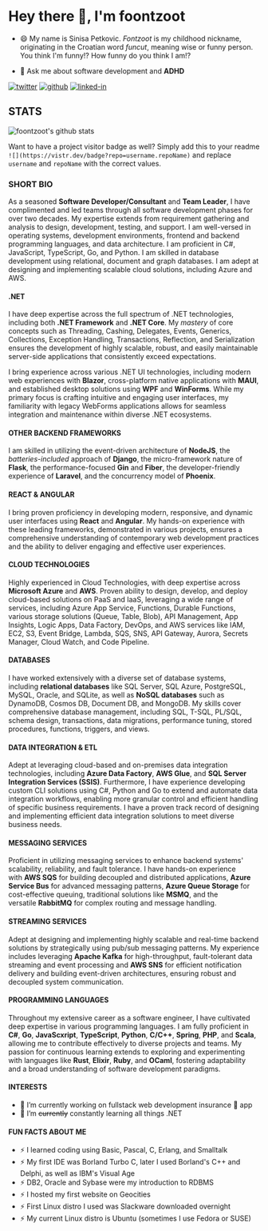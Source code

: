 # Hey there 👋, I'm foontzoot

- 😄 My name is Sinisa Petkovic. *Fontzoot* is my childhood nickname, originating in the Croatian word *funcut*, meaning wise or funny person. You think I'm funny!? How funny do you think I am!?

- 💬 Ask me about software development and **ADHD**

<!--
**foontzoot/foontzoot** is a ✨ _special_ ✨ repository because its `README.md` (this file) appears on your GitHub profile.
-->

[![twitter](https://img.shields.io/badge/-@SinisaPetkovic-%231DA1F2?style=flat-square&logo=twitter&logoColor=ffffff)](https://twitter.com/SinisaPetkovic)
[![github](https://img.shields.io/badge/-@foontzoot-%23181717?style=flat-square&logo=github)](https://github.com/foontzoot)
[![linked-in](https://img.shields.io/badge/-Sinisa%20Petkovic-blue?style=flat-square&logo=Linkedin&logoColor=white&link=https://www.linkedin.com/in/sinisa-petkovic-b704034/)](https://www.linkedin.com/in/sinisa-petkovic-b704034/)

## STATS

![foontzoot's github stats](https://github-readme-stats.vercel.app/api?username=foontzoot&show_icons=true&theme=dracula)

Want to have a project visitor badge as well? Simply add this to your readme `![](https://vistr.dev/badge?repo=username.repoName)` and replace `username` and `repoName` with the correct values.

### SHORT BIO

As a seasoned **Software Developer/Consultant** and **Team Leader**, I have complimented and led teams through all software development phases for over two decades. My expertise extends from requirement gathering and analysis to design, development, testing, and support. I am well-versed in operating systems, development environments, frontend and backend programming languages, and data architecture.
I am proficient in C#, JavaScript, TypeScript, Go, and Python. I am skilled in database development using relational, document and graph databases. I am adept at designing and implementing scalable cloud solutions, including Azure and AWS.

#### .NET

I have deep expertise across the full spectrum of .NET technologies, including both **.NET Framework** and **.NET Core**. My *mastery* of core concepts such as Threading, Cashing, Delegates, Events, Generics, Collections, Exception Handling, Transactions, Reflection, and Serialization ensures the development of highly scalable, robust, and easily maintainable server-side applications that consistently exceed expectations.

I bring experience across various .NET UI technologies, including modern web experiences with **Blazor**, cross-platform native applications with **MAUI**, and established desktop solutions using **WPF** and **WinForms**. While my primary focus is crafting intuitive and engaging user interfaces, my familiarity with legacy WebForms applications allows for seamless integration and maintenance within diverse .NET ecosystems.

#### OTHER BACKEND FRAMEWORKS

I am skilled in utilizing the event-driven architecture of **NodeJS**, the *batteries-included* approach of **Django**, the micro-framework nature of **Flask**, the performance-focused **Gin** and **Fiber**, the developer-friendly experience of **Laravel**, and the concurrency model of **Phoenix**.

#### REACT & ANGULAR

I bring proven proficiency in developing modern, responsive, and dynamic user interfaces using **React** and **Angular**. My hands-on experience with these leading frameworks, demonstrated in various projects, ensures a comprehensive understanding of contemporary web development practices and the ability to deliver engaging and effective user experiences.

#### CLOUD TECHNOLOGIES

Highly experienced in Cloud Technologies, with deep expertise across **Microsoft Azure** and **AWS**. Proven ability to design, develop, and deploy cloud-based solutions on PaaS and IaaS, leveraging a wide range of services, including Azure App Service, Functions, Durable Functions, various storage solutions (Queue, Table, Blob), API Management, App Insights, Logic Apps, Data Factory, DevOps, and AWS services like IAM, EC2, S3, Event Bridge, Lambda, SQS, SNS, API Gateway, Aurora, Secrets Manager, Cloud Watch, and Code Pipeline.

#### DATABASES

I have worked extensively with a diverse set of database systems, including **relational databases** like SQL Server, SQL Azure, PostgreSQL, MySQL, Oracle, and SQLite, as well as **NoSQL databases** such as DynamoDB, Cosmos DB, Document DB, and MongoDB. My skills cover comprehensive database management, including SQL, T-SQL, PL/SQL, schema design, transactions, data migrations, performance tuning, stored procedures, functions, triggers, and views.

#### DATA INTEGRATION & ETL

Adept at leveraging cloud-based and on-premises data integration technologies, including **Azure Data Factory**, **AWS Glue**, and **SQL Server Integration Services (SSIS)**. Furthermore, I have experience developing custom CLI solutions using C#, Python and Go to extend and automate data integration workflows, enabling more granular control and efficient handling of specific business requirements. I have a proven track record of designing and implementing efficient data integration solutions to meet diverse business needs.

#### MESSAGING SERVICES

Proficient in utilizing messaging services to enhance backend systems' scalability, reliability, and fault tolerance. I have hands-on experience with **AWS SQS** for building decoupled and distributed applications, **Azure Service Bus** for advanced messaging patterns, **Azure Queue Storage** for cost-effective queuing, traditional solutions like **MSMQ**, and the versatile **RabbitMQ** for complex routing and message handling.

#### STREAMING SERVICES

Adept at designing and implementing highly scalable and real-time backend solutions by strategically using pub/sub messaging patterns. My experience includes leveraging **Apache Kafka** for high-throughput, fault-tolerant data streaming and event processing and **AWS SNS** for efficient notification delivery and building event-driven architectures, ensuring robust and decoupled system communication.

#### PROGRAMMING LANGUAGES

Throughout my extensive career as a software engineer, I have cultivated deep expertise in various programming languages. I am fully proficient in **C#**, **Go**, **JavaScxript**, **TypeScript**, **Python**, **C/C++**, **Spring**, **PHP**, and **Scala**, allowing me to contribute effectively to diverse projects and teams. My passion for continuous learning extends to exploring and experimenting with languages like **Rust**, **Elixir**, **Ruby**, and **OCaml**, fostering adaptability and a broad understanding of software development paradigms.

#### INTERESTS

- 🔭 I’m currently working on fullstack web development insurance 🤦 app
- 🌱 I’m ~~currently~~ constantly learning all things .NET

#### FUN FACTS ABOUT ME

- ⚡ I learned coding using Basic, Pascal, C, Erlang, and Smalltalk
- ⚡ My first IDE was Borland Turbo C, later I used Borland's C++ and Delphi, as well as IBM's Visual Age
- ⚡ DB2, Oracle and Sybase were my introduction to RDBMS
- ⚡ I hosted my first website on Geocities
- ⚡ First Linux distro I used was Slackware downloaded overnight
- ⚡ My current Linux distro is Ubuntu (sometimes I use Fedora or SUSE)


<!--
Here are some ideas to get you started:

- 🔭 I’m currently working on ...
- 🌱 I’m currently learning ...
- 👯 I’m looking to collaborate on ...
- 🤔 I’m looking for help with ...
- 💬 Ask me about ...
- 📫 How to reach me: ...
- 😄 Pronouns: ...
- ⚡ Fun fact: ...
-->
